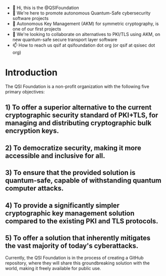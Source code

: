 - 👋 Hi, this is the @QSIFoundation
- 👀 We're here to promote autonomous Quantum-Safe cybersecurity software projects
- 🌱 Autonomous Key Management (AKM) for symmetric cryptography, is one of our first projects
- 💞️ We're looking to collaborate on alternatives to PKI/TLS using AKM, on new quantum-safe secure transport layer software
- 📫 How to reach us qsif at qsifoundation dot org (or qsif at qsisec dot org)

<!---
QSIFoundation/QSIFoundation is a ✨ special ✨ repository because its `README.md` (this file) appears on your GitHub profile.
You can click the Preview link to take a look at your changes.
--->

# Introduction

The QSI Foundation is a non-profit organization with the following five primary objectives:

## 1) To offer a superior alternative to the current cryptographic security standard of PKI+TLS, for managing and distributing cryptographic bulk encryption keys.

## 2) To democratize security, making it more accessible and inclusive for all.

## 3) To ensure that the provided solution is quantum-safe, capable of withstanding quantum computer attacks.

## 4) To provide a significantly simpler cryptographic key management solution compared to the existing PKI and TLS protocols.

## 5) To offer a solution that inherently mitigates the vast majority of today's cyberattacks.
Currently, the QSI Foundation is in the process of creating a GitHub repository, where they will share this groundbreaking solution with the world, making it freely available for public use.